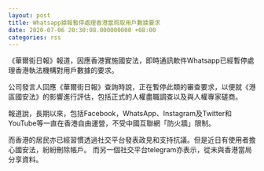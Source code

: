 ```yaml
---
layout: post
title: Whatsapp據報暫停處理香港當局取用戶數據要求
date: 2020-07-06 20:30:08.000000000 +08:00
categories: rss
---
```


《華爾街日報》報道，因應香港實施國安法，即時通訊軟件Whatsapp已經暫停處理香港執法機構對用戶數據的要求。

公司發言人回應《華爾街日報》查詢時說，正在暫停此類的審查要求，以便就《港區國安法》的影響進行評估，包括正式的人權盡職調查以及與人權專家磋商。

報道說，長期以來，包括Facebook，WhatsApp、Instagram及Twitter和YouTube等一直在香港自由運營，不受中國互聯網「防火牆」限制。

而香港的居民亦已經習慣透過社交平台發表政見和支持抗議。但是近日有使用者擔心國安法，紛紛刪除帳戶。
而另一個社交平台telegram亦表示，從未與香港當局分享資料。

